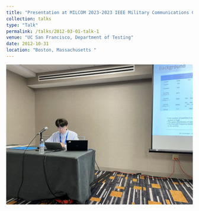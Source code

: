 ```yaml
---
title: "Presentation at MILCOM 2023-2023 IEEE Military Communications Conference (MILCOM)"
collection: talks
type: "Talk"
permalink: /talks/2012-03-01-talk-1
venue: "UC San Francisco, Department of Testing"
date: 2012-10-31
location: "Boston, Massachusetts "
---
```


![MILCOM](../images/Milcom.jpg)
